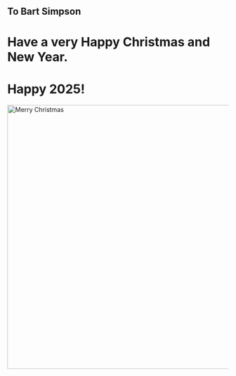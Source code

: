 ## To Bart Simpson

# Have a very Happy Christmas and New Year. 
# Happy 2025!   

<img src="https://images.unsplash.com/photo-1512389142860-9c449e58a543" alt="Merry Christmas" style="width:600px;">
